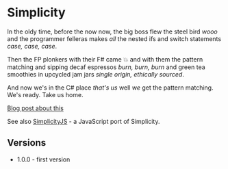 Simplicity
==========

In the oldy time, before the now now, the big boss flew the steel bird *wooo* and the programmer felleras makes _all_ the nested ifs and switch statements *case, case, case*.

Then the FP plonkers with their F# came :boom: and with them the pattern matching and sipping decaf espressos *burn, burn, burn* and green tea smoothies in upcycled jam jars *single origin, ethically sourced*.

And now we's in the C# place *that's us* well _we_ get the pattern matching. We's ready. Take us home.

[Blog post about this](http://bendetat.com/simplicity-pattern-matching-in-c-sharp.html)

See also [SimplicityJS](https://github.com/bendetat/SimplicityJS) - a JavaScript port of Simplicity.


## Versions

- 1.0.0 - first version